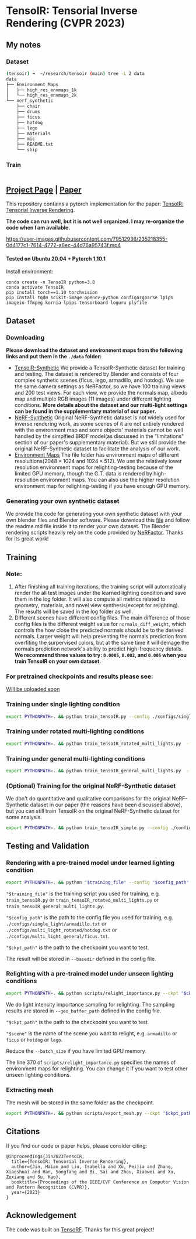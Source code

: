 # TensoIR: Tensorial Inverse Rendering (CVPR 2023)

## My notes

### Dataset

```bash
(tensoir) ➜  ~/research/tensoir (main) tree -L 2 data
data
├── Environment_Maps
│   ├── high_res_envmaps_1k
│   └── high_res_envmaps_2k
└── nerf_synthetic
    ├── chair
    ├── drums
    ├── ficus
    ├── hotdog
    ├── lego
    ├── materials
    ├── mic
    ├── README.txt
    └── ship
```

### Train

```bash
```

## [Project Page](https://haian-jin.github.io/TensoIR/) |  [Paper](https://arxiv.org/abs/2304.12461)

This repository contains a pytorch implementation for the paper: [TensoIR: Tensorial Inverse Rendering](https://arxiv.org/abs/2304.12461).

**The code can run well, but it is not well organized. I may re-organize the code when I am available.**

https://user-images.githubusercontent.com/79512936/235218355-0d4177c1-7614-4772-a8ec-44d76a95743f.mp4

#### Tested on Ubuntu 20.04 + Pytorch 1.10.1

Install environment:

```
conda create -n TensoIR python=3.8
conda activate TensoIR
pip install torch==1.10 torchvision
pip install tqdm scikit-image opencv-python configargparse lpips imageio-ffmpeg kornia lpips tensorboard loguru plyfile
```

## Dataset

### Downloading

**Please download the dataset and environment maps from the following links and put them in the `./data` folder:**

* [TensoIR-Synthetic](https://zenodo.org/record/7880113#.ZE68FHZBz18)
  We provide a TensoIR-Synthetic dataset for training and testing. The dataset is rendered by Blender and consists of four complex synthetic scenes (ficus, lego, armadillo, and hotdog). We use the same camera settings as NeRFactor, so we have 100 training views and 200 test views.
  For each view, we provide the normals map, albedo map and multiple RGB images (11 images) under different lighting conditions.
  **More details about the dataset and our multi-light settings can be found in the supplementary material of our paper.**
* [NeRF-Synthetic](https://drive.google.com/drive/folders/128yBriW1IG_3NJ5Rp7APSTZsJqdJdfc1)
  Original NeRF-Synthetic dataset is not widely used for inverse rendering work, as some scenes of it are not entirely rendered with the environment map and some objects' materials cannot be well handled by the simplfied BRDF model(as discussed in the "limitations" section of our paper's supplementary material). But we still provide the original NeRF-Synthetic dataset to facilitate the analysis of our work.
* [Environment Maps](https://drive.google.com/file/d/10WLc4zk2idf4xGb6nPL43OXTTHvAXSR3/view?usp=share_link)
  The file folder has environment maps of different resoluitions($2048 \times 1024$ and $1024 \times 512$). We use the relatively lower resolution environment maps for relighting-testing because of the limited GPU memory, though the G.T. data is rendered by high-resolution environment maps. You can also use the higher resolution environment map for relighting-testing if you have enough GPU memory.

### Generating your own synthetic dataset

We provide the code for generating your own synthetic dataset with your own blender files and Blender software. Please download this [file](https://drive.google.com/file/d/1PNrARJVjamVu_WHC_5gKI91zcqAodTYO/view?usp=sharing) and follow the readme.md file inside it to render your own dataset. The Blender rendering scripts heavily rely on the code provided by [NeRFactor](https://github.com/google/nerfactor). Thanks for its great work!



## Training

### Note:

1. After finishing all training iterations, the training script will automatically render the all test images under the learned lighting condition and save them in the log folder. It will also compute all metrics related to geometry, materials, and novel view synthesis(except for relighting). The results will be saved in the log folder as well.
2. Different scenes have different config files. The main difference of those config files is the different weight value for  `normals_diff_weight`, which controls the how close the predicted normals should be to the derived normals. Larger weight will help preventing the normals prediction from overfiting the surpervised colors, but at the same time it will demage the normals prediction network's ability to predict high-frequency details. **We recommend three values to try: `0.0005`, `0.002`, and `0.005` when you train TensoIR on your own dataset.**


### For pretrained checkpoints and results please see:

[Will be uploaded soon]()


### Training under single lighting condition

```bash
export PYTHONPATH=. && python train_tensoIR.py --config ./configs/single_light/armadillo.txt
```


### Training under rotated multi-lighting conditions

```bash
export PYTHONPATH=. && python train_tensoIR_rotated_multi_lights.py  --config ./configs/multi_light_rotated/hotdog.txt
```


### Training under general multi-lighting conditions

```bash
export PYTHONPATH=. && python train_tensoIR_general_multi_lights.py  --config ./configs/multi_light_general/ficus.txt
```


### (Optional) Training for the original NeRF-Synthetic dataset

We don't do quantitative and qualitative comparisons for the original NeRF-Synthetic dataset in our paper (the reasons have been discussed above), but you can still train TensoIR on the original NeRF-Synthetic dataset for some analysis.

```bash
export PYTHONPATH=. && python train_tensoIR_simple.py --config ./configs/single_light/blender.txt
```

## Testing and Validation


### Rendering with a pre-trained model under learned lighting condition

```bash
export PYTHONPATH=. && python "$training_file" --config "$config_path" --ckpt "$ckpt_path" --render_only 1 --render_test 1
```

`"$training_file"` is the training script you used for training, e.g. `train_tensoIR.py` or `train_tensoIR_rotated_multi_lights.py` or `train_tensoIR_general_multi_lights.py`.

`"$config_path"` is the path to the config file you used for training, e.g. `./configs/single_light/armadillo.txt` or `./configs/multi_light_rotated/hotdog.txt` or `./configs/multi_light_general/ficus.txt`.

`"$ckpt_path"` is the path to the checkpoint you want to test.

The result will be stored in `--basedir` defined in the config file.


### Relighting with a pre-trained model under unseen lighting conditions

```bash
export PYTHONPATH=. && python scripts/relight_importance.py --ckpt "$ckpt_path" --config configs/relighting_test/"$scene".txt --batch_size 800
```

We do light intensity importance sampling for relighting. The sampling results are stored in `--geo_buffer_path` defined in the config file.

`"$ckpt_path"` is the path to the checkpoint you want to test.

`"$scene"` is the name of the scene you want to relight, e.g. `armadillo` or `ficus` or `hotdog` or `lego`.

Reduce the `--batch_size` if you have limited GPU memory.

The line 370 of `scripts/relight_importance.py` specifies the names of environment maps for relighting. You can change it if you want to test other unseen lighting conditions.


### Extracting mesh

The mesh will be stored in the same folder as the checkpoint.

```bash
export PYTHONPATH=. && python scripts/export_mesh.py --ckpt "$ckpt_path" 
```


## Citations

If you find our code or paper helps, please consider citing:

```
@inproceedings{Jin2023TensoIR,
  title={TensoIR: Tensorial Inverse Rendering},
  author={Jin, Haian and Liu, Isabella and Xu, Peijia and Zhang, Xiaoshuai and Han, Songfang and Bi, Sai and Zhou, Xiaowei and Xu, Zexiang and Su, Hao},
  booktitle={Proceedings of the IEEE/CVF Conference on Computer Vision and Pattern Recognition (CVPR)},
  year={2023}
}
```

## Acknowledgement

The code was built on [TensoRF](https://github.com/apchenstu/TensoRF). Thanks for this great project!
